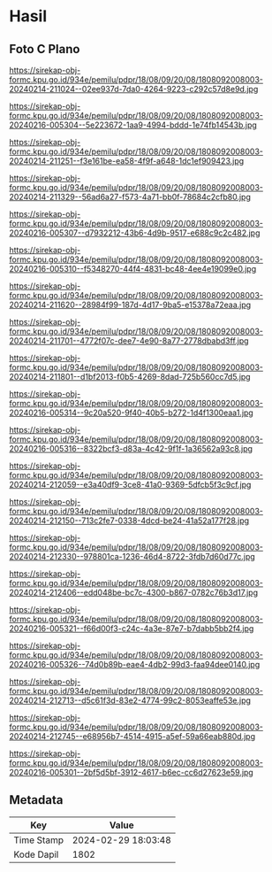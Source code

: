 # Hasil

## Foto C Plano

https://sirekap-obj-formc.kpu.go.id/934e/pemilu/pdpr/18/08/09/20/08/1808092008003-20240214-211024--02ee937d-7da0-4264-9223-c292c57d8e9d.jpg

https://sirekap-obj-formc.kpu.go.id/934e/pemilu/pdpr/18/08/09/20/08/1808092008003-20240216-005304--5e223672-1aa9-4994-bddd-1e74fb14543b.jpg

https://sirekap-obj-formc.kpu.go.id/934e/pemilu/pdpr/18/08/09/20/08/1808092008003-20240214-211251--f3e161be-ea58-4f9f-a648-1dc1ef909423.jpg

https://sirekap-obj-formc.kpu.go.id/934e/pemilu/pdpr/18/08/09/20/08/1808092008003-20240214-211329--56ad6a27-f573-4a71-bb0f-78684c2cfb80.jpg

https://sirekap-obj-formc.kpu.go.id/934e/pemilu/pdpr/18/08/09/20/08/1808092008003-20240216-005307--d7932212-43b6-4d9b-9517-e688c9c2c482.jpg

https://sirekap-obj-formc.kpu.go.id/934e/pemilu/pdpr/18/08/09/20/08/1808092008003-20240216-005310--f5348270-44f4-4831-bc48-4ee4e19099e0.jpg

https://sirekap-obj-formc.kpu.go.id/934e/pemilu/pdpr/18/08/09/20/08/1808092008003-20240214-211620--28984f99-187d-4d17-9ba5-e15378a72eaa.jpg

https://sirekap-obj-formc.kpu.go.id/934e/pemilu/pdpr/18/08/09/20/08/1808092008003-20240214-211701--4772f07c-dee7-4e90-8a77-2778dbabd3ff.jpg

https://sirekap-obj-formc.kpu.go.id/934e/pemilu/pdpr/18/08/09/20/08/1808092008003-20240214-211801--d1bf2013-f0b5-4269-8dad-725b560cc7d5.jpg

https://sirekap-obj-formc.kpu.go.id/934e/pemilu/pdpr/18/08/09/20/08/1808092008003-20240216-005314--9c20a520-9f40-40b5-b272-1d4f1300eaa1.jpg

https://sirekap-obj-formc.kpu.go.id/934e/pemilu/pdpr/18/08/09/20/08/1808092008003-20240216-005316--8322bcf3-d83a-4c42-9f1f-1a36562a93c8.jpg

https://sirekap-obj-formc.kpu.go.id/934e/pemilu/pdpr/18/08/09/20/08/1808092008003-20240214-212059--e3a40df9-3ce8-41a0-9369-5dfcb5f3c9cf.jpg

https://sirekap-obj-formc.kpu.go.id/934e/pemilu/pdpr/18/08/09/20/08/1808092008003-20240214-212150--713c2fe7-0338-4dcd-be24-41a52a177f28.jpg

https://sirekap-obj-formc.kpu.go.id/934e/pemilu/pdpr/18/08/09/20/08/1808092008003-20240214-212330--978801ca-1236-46d4-8722-3fdb7d60d77c.jpg

https://sirekap-obj-formc.kpu.go.id/934e/pemilu/pdpr/18/08/09/20/08/1808092008003-20240214-212406--edd048be-bc7c-4300-b867-0782c76b3d17.jpg

https://sirekap-obj-formc.kpu.go.id/934e/pemilu/pdpr/18/08/09/20/08/1808092008003-20240216-005321--f66d00f3-c24c-4a3e-87e7-b7dabb5bb2f4.jpg

https://sirekap-obj-formc.kpu.go.id/934e/pemilu/pdpr/18/08/09/20/08/1808092008003-20240216-005326--74d0b89b-eae4-4db2-99d3-faa94dee0140.jpg

https://sirekap-obj-formc.kpu.go.id/934e/pemilu/pdpr/18/08/09/20/08/1808092008003-20240214-212713--d5c61f3d-83e2-4774-99c2-8053eaffe53e.jpg

https://sirekap-obj-formc.kpu.go.id/934e/pemilu/pdpr/18/08/09/20/08/1808092008003-20240214-212745--e68956b7-4514-4915-a5ef-59a66eab880d.jpg

https://sirekap-obj-formc.kpu.go.id/934e/pemilu/pdpr/18/08/09/20/08/1808092008003-20240216-005301--2bf5d5bf-3912-4617-b6ec-cc6d27623e59.jpg


## Metadata

| Key        | Value               |
| ---------- | ------------------- |
| Time Stamp | 2024-02-29 18:03:48 |
| Kode Dapil | 1802                |



